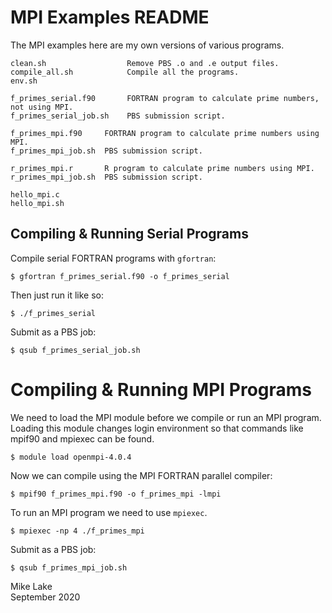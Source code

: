 # MPI Examples README

The MPI examples here are my own versions of various programs.

    clean.sh                  Remove PBS .o and .e output files.
    compile_all.sh            Compile all the programs.
    env.sh

    f_primes_serial.f90       FORTRAN program to calculate prime numbers, not using MPI.
    f_primes_serial_job.sh    PBS submission script.

    f_primes_mpi.f90     FORTRAN program to calculate prime numbers using MPI.
    f_primes_mpi_job.sh  PBS submission script.

    r_primes_mpi.r       R program to calculate prime numbers using MPI.
    r_primes_mpi_job.sh  PBS submission script.
    
    hello_mpi.c
    hello_mpi.sh

## Compiling & Running Serial Programs

Compile serial FORTRAN programs with `gfortran`:

    $ gfortran f_primes_serial.f90 -o f_primes_serial

Then just run it like so:

    $ ./f_primes_serial

Submit as a PBS job:

    $ qsub f_primes_serial_job.sh

# Compiling & Running MPI Programs

We need to load the MPI module before we compile or run an MPI program.
Loading this module changes login environment so that commands like 
mpif90 and mpiexec can be found.

    $ module load openmpi-4.0.4

Now we can compile using the MPI FORTRAN parallel compiler:

    $ mpif90 f_primes_mpi.f90 -o f_primes_mpi -lmpi

To run an MPI program we need to use `mpiexec`.

    $ mpiexec -np 4 ./f_primes_mpi

Submit as a PBS job:

    $ qsub f_primes_mpi_job.sh


Mike Lake    
September 2020


